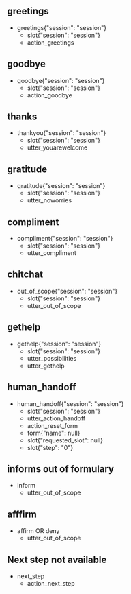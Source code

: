 ## greetings
* greetings{"session": "session"}
    - slot{"session": "session"}
    - action_greetings

## goodbye
* goodbye{"session": "session"}
    - slot{"session": "session"}
    - action_goodbye

## thanks
* thankyou{"session": "session"}
    - slot{"session": "session"}
    - utter_youarewelcome

## gratitude
* gratitude{"session": "session"}
    - slot{"session": "session"}
    - utter_noworries

## compliment
* compliment{"session": "session"}
    - slot{"session": "session"}
    - utter_compliment

## chitchat
* out_of_scope{"session": "session"}
    - slot{"session": "session"}
    - utter_out_of_scope

## gethelp
* gethelp{"session": "session"}
    - slot{"session": "session"}
    - utter_possibilities
    - utter_gethelp

## human_handoff
* human_handoff{"session": "session"}
    - slot{"session": "session"}
    - utter_action_handoff
    - action_reset_form
    - form{"name": null}
    - slot{"requested_slot": null}
    - slot{"step": "0"}

## informs out of formulary
* inform
    - utter_out_of_scope

## afffirm
* affirm OR deny
    - utter_out_of_scope

## Next step not available
* next_step
    - action_next_step

